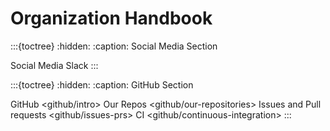 # Organization Handbook


:::{toctree}
:hidden:
:caption: Social Media Section

Social Media <social>
Slack <slack>
:::


:::{toctree}
:hidden:
:caption: GitHub Section

GitHub <github/intro>
Our Repos <github/our-repositories>
Issues and Pull requests <github/issues-prs>
CI <github/continuous-integration>
:::
